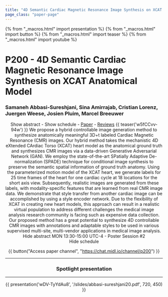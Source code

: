 ```yaml
---
title: "4D Semantic Cardiac Magnetic Resonance Image Synthesis on XCAT Anatomical Model"
page_class: "paper-page"
---
```


{% from "_macros.html" import presentation %}
{% from "_macros.html" import button %}
{% from "_macros.html" import teaser %}
{% from "_macros.html" import youtube %}

# P200 - 4D Semantic Cardiac Magnetic Resonance Image Synthesis on XCAT Anatomical Model


### Samaneh Abbasi-Sureshjani, Sina Amirrajab, Cristian Lorenz, Juergen Weese, Josien Pluim, Marcel Breeuwer

<center><a class="toggle_visibility" data-selector=".paper_abstract" data-level="3">Show abstract</a>
        - <a class="toggle_visibility" data-selector=".paper_qa" data-level="3">Show schedule</a>
        - <a href="https://openreview.net/pdf?id=tRdOL-DcPA">Paper</a>
        - <a href="https://openreview.net/forum?id=tRdOL-DcPA">Reviews</a>
        {{ teaser('w5fCCvv-94w') }}

<span class="paper_abstract">
        We  propose  a  hybrid  controllable  image  generation  method  to  synthesize  anatomically meaningful 3D+t labeled Cardiac Magnetic Resonance (CMR) images.  Our hybrid method takes the mechanistic 4D eXtended CArdiac Torso (XCAT) heart model as the anatomical  ground  truth  and  synthesizes  CMR  images via a data-driven  Generative  Adversarial Network (GAN). We employ the state-of-the-art SPatially Adaptive De-normalization (SPADE) technique for conditional image synthesis to preserve the semantic spatial information  of  ground  truth  anatomy.  Using  the  parameterized  motion  model  of  the  XCAT heart,  we generate labels for 25 time frames of the heart for one cardiac cycle at 18 locations  for  the  short  axis  view.   Subsequently,  realistic  images  are  generated  from  these labels,  with  modality-specific  features  that  are  learned  from  real  CMR  image  data.   We  demonstrate that style transfer from another cardiac image can be accomplished by using a  style  encoder  network.   Due  to  the  flexibility  of  XCAT  in  creating  new  heart  models, this  approach  can  result  in  a  realistic  virtual  population  to  address  different  challenges the medical image analysis research community is facing such as expensive data collection. Our proposed method has a great potential to synthesize 4D controllable CMR images with annotations and adaptable styles to be used in various supervised multi-site, multi-vendor applications in medical image analysis.
        <span class="actions">
  <br/>
  <a class="toggle_visibility" data-level="2">Hide abstract</a></span>
</span>

<span class="paper_qa">
        MON 13:30-15:00 UTC-4 - Poster Session #2
        <br/>
        <span class="actions"><a class="toggle_visibility" data-level="2">Hide schedule</a></span>
</span>

{{ button("Access paper channel", "https://chat.midl.io/channel/p200") }}

---

### Spotlight presentation

---

{{ presentation('wDV-TyYdAu8', '/slides/abbasi-sureshjani20.pdf', 720, 450) }}